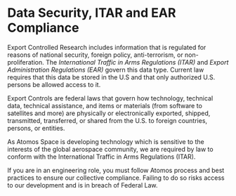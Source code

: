 # Data Security, ITAR and EAR Compliance

Export Controlled Research includes information that is regulated for reasons of national security, foreign policy, anti-terrorism, or non-proliferation. The *International Traffic in Arms Regulations (ITAR)* and *Export Administration Regulations (EAR)* govern this data type. Current law requires that this data be stored in the U.S and that only authorized U.S. persons be allowed access to it.

Export Controls are federal laws that govern how technology, technical data, technical assistance, and items or materials (from software to satellites and more) are physically or electronically exported, shipped, transmitted, transferred, or shared from the U.S. to foreign countries, persons, or entities.

As Atomos Space is developing technology which is sensitive to the interests of the global aerospace community, we are required by law to conform with the International Traffic in Arms Regulations (ITAR).

If you are in an engineering role, you must follow Atomos process and best practices to ensure our collective compliance. Failing to do so risks access to our development and is in breach of Federal Law.
